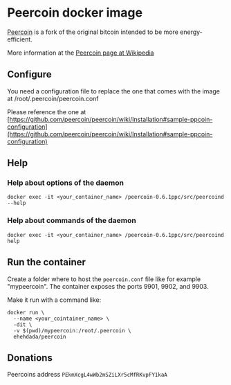 # Peercoin docker image

[Peercoin](https://peercoin.net/https://en.wikipedia.org/wiki/Peercoin) is a fork of the original bitcoin intended to be more energy-efficient.

More information at the [Peercoin page at Wikipedia](https://peercoin.net/https://en.wikipedia.org/wiki/Peercoin)

## Configure

You need a configuration file to replace the one that comes with the image at /root/.peercoin/peercoin.conf

Please reference the one at [https://github.com/peercoin/peercoin/wiki/Installation#sample-ppcoin-configuration](https://github.com/peercoin/peercoin/wiki/Installation#sample-ppcoin-configuration)

## Help

### Help about options of the daemon
```
docker exec -it <your_container_name> /peercoin-0.6.1ppc/src/peercoind --help
```
### Help about commands of the daemon
```
docker exec -it <your_container_name> /peercoin-0.6.1ppc/src/peercoind help
```

## Run the container

Create a folder where to host the `peercoin.conf` file like for example "mypeercoin". The container exposes the ports 9901, 9902, and 9903.

Make it run with a command like:
```
docker run \
  --name <your_cointainer_name> \
  -dit \
  -v $(pwd)/mypeercoin:/root/.peercoin \
  ehehdada/peercoin
```

## Donations

Peercoins address `PEkmXcgL4wWb2mSZiLXr5cMfRKvpFY1kaA`
